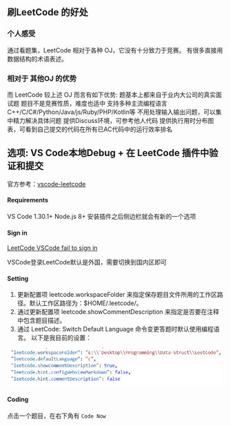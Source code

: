 ## 刷LeetCode 的好处
### 个人感受
通过看题集，LeetCode 相对于各种 OJ，它没有十分致力于竞赛。
有很多直接用数据结构的术语表述。

### 相对于 其他OJ 的优势
而 LeetCode 较上述 OJ 而言有如下优势:
题基本上都来自于业内大公司的真实面试题
题目不是竞赛性质，难度也适中
支持多种主流编程语言C++/C/C#/Python/Java/js/Ruby/PHP/Kotlin等
不用处理输入输出问题，可以集中精力解决具体问题
提供Discuss环境，可参考他人代码
提供执行用时分布图表，可看到自己提交的代码在所有已AC代码中的运行效率排名

## 选项: VS Code本地Debug + 在 LeetCode 插件中验证和提交
官方参考：[vscode-leetcode](https://github.com/jdneo/vscode-leetcode/blob/master/docs/README_zh-CN.md)
#### Requirements
VS Code 1.30.1+
Node.js 8+
安装插件之后侧边栏就会有新的一个选项
#### Sign in
[LeetCode VSCode fail to sign in](https://jingyan.baidu.com/article/2c8c281d0b9c0d4009252a57.html)

VSCode登录LeetCode默认是外国，需要切换到国内区即可
#### Setting
1. 更新配置项 leetcode.workspaceFolder 来指定保存题目文件所用的工作区路径。默认工作区路径为：$HOME/.leetcode/。
1. 通过更新配置项 leetcode.showCommentDescription 来指定是否要在注释中包含题目描述。
1. 通过 LeetCode: Switch Default Language 命令变更答题时默认使用编程语言。
以下是我目前的设置：
<img src="LeetCode-setting.png" width=500>

#### Coding
点击一个题目，在右下角有 `Code Now`

## 